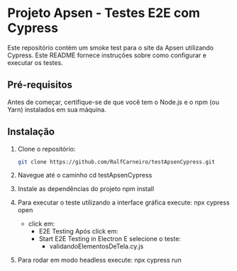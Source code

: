 # Projeto Apsen - Testes E2E com Cypress

Este repositório contém um smoke test para o site da Apsen utilizando Cypress. Este README fornece instruções sobre como configurar e executar os testes.

## Pré-requisitos

Antes de começar, certifique-se de que você tem o Node.js e o npm (ou Yarn) instalados em sua máquina.

## Instalação

1. Clone o repositório:

   ```bash
   git clone https://github.com/RalfCarneiro/testApsenCypress.git

2. Navegue até o caminho
    cd testApsenCypress

3. Instale as dependências do projeto
    npm install

4. Para executar o teste utilizando a interface gráfica execute:
    npx cypress open
    - click em:
        - E2E Testing
    Após click em:
        - Start E2E Testing in Electron
        E selecione o teste:
            - validandoElementosDeTela.cy.js

5. Para rodar em modo headless execute:
    npx cypress run
